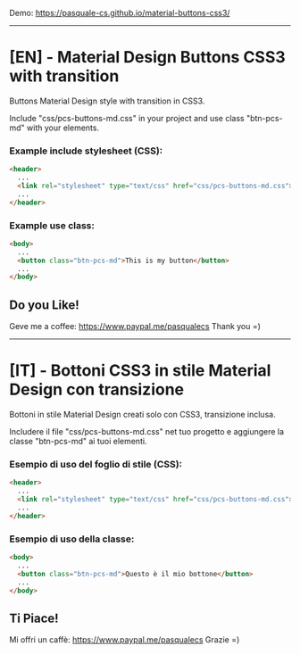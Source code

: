 Demo: https://pasquale-cs.github.io/material-buttons-css3/

***

# [EN] - Material Design Buttons CSS3 with transition
Buttons Material Design style with transition in CSS3.

Include "css/pcs-buttons-md.css" in your project and use class "btn-pcs-md" with your elements.

### Example include stylesheet (CSS):
```html
<header>
  ...
  <link rel="stylesheet" type="text/css" href="css/pcs-buttons-md.css">
  ...
</header>
```

### Example use class:
```html
<body>
  ...
  <button class="btn-pcs-md">This is my button</button>
  ...
</body>
```

## Do you Like!
Geve me a coffee: https://www.paypal.me/pasqualecs
Thank you =)

***

# [IT] - Bottoni CSS3 in stile Material Design con transizione
Bottoni in stile Material Design creati solo con CSS3, transizione inclusa.

Includere il file "css/pcs-buttons-md.css" net tuo progetto e aggiungere la classe "btn-pcs-md" ai tuoi elementi.

### Esempio di uso del foglio di stile (CSS):
```html
<header>
  ...
  <link rel="stylesheet" type="text/css" href="css/pcs-buttons-md.css">
  ...
</header>
```

### Esempio di uso della classe:
```html
<body>
  ...
  <button class="btn-pcs-md">Questo è il mio bottone</button>
  ...
</body>
```
## Ti Piace!
Mi offri un caffè: https://www.paypal.me/pasqualecs
Grazie =)
